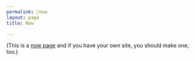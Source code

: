 ```yaml
---
permalink: /now
layout: page
title: Now

---
```

(This is a [now page](https://nownownow.com/about) and if you have your own site, you should make one, too.)


